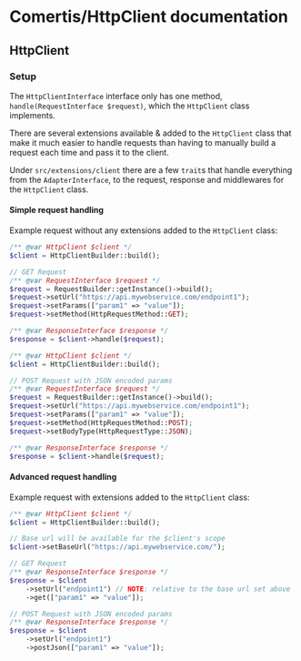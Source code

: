 # Comertis/HttpClient documentation

## HttpClient

### Setup

The `HttpClientInterface` interface only has one method, `handle(RequestInterface $request)`, which the `HttpClient` class implements.

There are several extensions available & added to the `HttpClient` class that make it much easier to handle requests than having to manually build a request each time and pass it to the client.

Under `src/extensions/client` there are a few `trait`s that handle everything from the `AdapterInterface`, to the request, response and middlewares for the `HttpClient` class.

#### Simple request handling

Example request without any extensions added to the `HttpClient` class:

```php
/** @var HttpClient $client */
$client = HttpClientBuilder::build();

// GET Request
/** @var RequestInterface $request */
$request = RequestBuilder::getInstance()->build();
$request->setUrl("https://api.mywebservice.com/endpoint1");
$request->setParams(["param1" => "value"]);
$request->setMethod(HttpRequestMethod::GET);

/** @var ResponseInterface $response */
$response = $client->handle($request);
```

```php
/** @var HttpClient $client */
$client = HttpClientBuilder::build();

// POST Request with JSON encoded params
/** @var RequestInterface $request */
$request = RequestBuilder::getInstance()->build();
$request->setUrl("https://api.mywebservice.com/endpoint1");
$request->setParams(["param1" => "value"]);
$request->setMethod(HttpRequestMethod::POST);
$request->setBodyType(HttpRequestType::JSON);

/** @var ResponseInterface $response */
$response = $client->handle($request);
```

#### Advanced request handling

Example request with extensions added to the `HttpClient` class:

```php
/** @var HttpClient $client */
$client = HttpClientBuilder::build();

// Base url will be available for the $client's scope
$client->setBaseUrl("https://api.mywebservice.com/");

// GET Request
/** @var ResponseInterface $response */
$response = $client
    ->setUrl("endpoint1") // NOTE: relative to the base url set above
    ->get(["param1" => "value"]);

// POST Request with JSON encoded params
/** @var ResponseInterface $response */
$response = $client
    ->setUrl("endpoint1")
    ->postJson(["param1" => "value"]);
```
